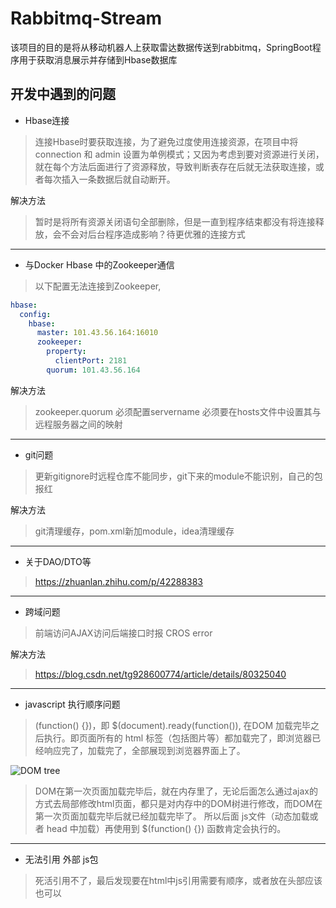 # Rabbitmq-Stream
该项目的目的是将从移动机器人上获取雷达数据传送到rabbitmq，SpringBoot程序用于获取消息展示并存储到Hbase数据库
## 开发中遇到的问题


- Hbase连接
> 连接Hbase时要获取连接，为了避免过度使用连接资源，在项目中将 connection 和 admin 设置为单例模式；又因为考虑到要对资源进行关闭，就在每个方法后面进行了资源释放，导致判断表存在后就无法获取连接，或者每次插入一条数据后就自动断开。


解决方法
> 暂时是将所有资源关闭语句全部删除，但是一直到程序结束都没有将连接释放，会不会对后台程序造成影响？待更优雅的连接方式


---

- 与Docker Hbase 中的Zookeeper通信
> 以下配置无法连接到Zookeeper, 
```yaml
hbase:
  config:
    hbase:
      master: 101.43.56.164:16010
      zookeeper:
        property:
          clientPort: 2181
        quorum: 101.43.56.164
```



解决方法
> zookeeper.quorum 必须配置servername 必须要在hosts文件中设置其与远程服务器之间的映射

--- 

- git问题

> 更新gitignore时远程仓库不能同步，git下来的module不能识别，自己的包报红

解决方法
> git清理缓存，pom.xml新加module，idea清理缓存

--- 

- 关于DAO/DTO等

> https://zhuanlan.zhihu.com/p/42288383

---

- 跨域问题

> 前端访问AJAX访问后端接口时报 CROS error

解决方法

> https://blog.csdn.net/tg928600774/article/details/80325040

---

- javascript 执行顺序问题

> (function() {})，即 $(document).ready(function()), 在DOM 加载完毕之后执行。即页面所有的 html 标签（包括图片等）都加载完了，即浏览器已经响应完了，加载完了，全部展现到浏览器界面上了。

![DOM tree](https://www.w3schools.com/js/pic_htmltree.gif)

> DOM在第一次页面加载完毕后，就在内存里了，无论后面怎么通过ajax的方式去局部修改html页面，都只是对内存中的DOM树进行修改，而DOM在第一次页面加载完毕后就已经加载完毕了。
> 所以后面 js文件（动态加载或者 head 中加载）再使用到 $(function() {}) 函数肯定会执行的。


---

- 无法引用 外部 js包

> 死活引用不了，最后发现要在html中js引用需要有顺序，或者放在头部应该也可以